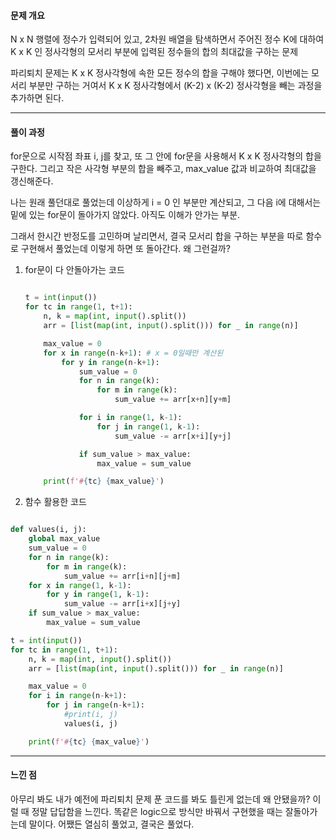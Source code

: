 #### 문제 개요

N x N 행렬에 정수가 입력되어 있고, 2차원 배열을 탐색하면서 주어진 정수 K에 대하여 K x K 인 정사각형의 모서리 부분에 입력된 정수들의 합의 최대값을 구하는 문제

파리퇴치 문제는 K x K 정사각형에 속한 모든 정수의 합을 구해야 했다면, 이번에는 모서리 부분만 구하는 거여서 K x K 정사각형에서 (K-2) x (K-2) 정사각형을 빼는 과정을 추가하면 된다. 

---

#### 풀이 과정

for문으로 시작점 좌표 i, j를 찾고, 또 그 안에 for문을 사용해서 K x K 정사각형의 합을 구한다. 그리고 작은 사각형 부분의 합을 빼주고, max_value 값과 비교하여 최대값을 갱신해준다.

나는 원래 풀던대로 풀었는데 이상하게 i = 0 인 부분만 계산되고, 그 다음 i에 대해서는 밑에 있는 for문이 돌아가지 않았다. 아직도 이해가 안가는 부분.

그래서 한시간 반정도를 고민하며 날리면서, 결국 모서리 합을 구하는 부분을 따로 함수로 구현해서 풀었는데 이렇게 하면 또 돌아간다. 왜 그런걸까?

1. for문이 다 안돌아가는 코드
   
   ```python
   
   t = int(input())
   for tc in range(1, t+1):
       n, k = map(int, input().split())
       arr = [list(map(int, input().split())) for _ in range(n)]
   
       max_value = 0
       for x in range(n-k+1): # x = 0일때만 계산된
           for y in range(n-k+1):
               sum_value = 0
               for n in range(k):
                   for m in range(k):
                       sum_value += arr[x+n][y+m]
   
               for i in range(1, k-1):
                   for j in range(1, k-1):
                       sum_value -= arr[x+i][y+j]
   
               if sum_value > max_value:
                   max_value = sum_value
   
       print(f'#{tc} {max_value}')
   
   ```
   
   
   
   

2.  함수 활용한 코드
   
   ```python
   
   def values(i, j):
       global max_value
       sum_value = 0
       for n in range(k):
           for m in range(k):
               sum_value += arr[i+n][j+m]
       for x in range(1, k-1):
           for y in range(1, k-1):
               sum_value -= arr[i+x][j+y]
       if sum_value > max_value:
           max_value = sum_value
   
   t = int(input())
   for tc in range(1, t+1):
       n, k = map(int, input().split())
       arr = [list(map(int, input().split())) for _ in range(n)]
   
       max_value = 0
       for i in range(n-k+1):
           for j in range(n-k+1):
               #print(i, j)
               values(i, j)
   
       print(f'#{tc} {max_value}')
   ```
   
   
   

---

#### 느낀 점

아무리 봐도 내가 예전에 파리퇴치 문제 푼 코드를 봐도 틀린게 없는데 왜 안됐을까? 이럴 때 정말 답답함을 느낀다. 똑같은 logic으로 방식만 바꿔서 구현했을 때는 잘돌아가는데 말이다. 어쨌든 열심히 풀었고, 결국은 풀었다. 


